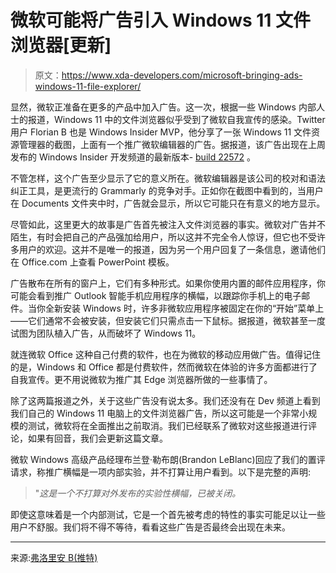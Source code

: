 # 微软可能将广告引入 Windows 11 文件浏览器[更新]

> 原文：<https://www.xda-developers.com/microsoft-bringing-ads-windows-11-file-explorer/>

显然，微软正准备在更多的产品中加入广告。这一次，根据一些 Windows 内部人士的报道，Windows 11 中的文件浏览器似乎受到了微软自我宣传的感染。Twitter 用户 Florian B 也是 Windows Insider MVP，他分享了一张 Windows 11 文件资源管理器的截图，上面有一个推广微软编辑器的广告。据报道，该广告出现在上周发布的 Windows Insider 开发频道的最新版本- [build 22572](https://www.xda-developers.com/windows-11-build-22572-family-safety-clipchamp/) 。

不管怎样，这个广告至少显示了它的意义所在。微软编辑器是该公司的校对和语法纠正工具，是更流行的 Grammarly 的竞争对手。正如你在截图中看到的，当用户在 Documents 文件夹中时，广告就会显示，所以它可能只在有意义的地方显示。

尽管如此，这里更大的故事是广告首先被注入文件浏览器的事实。微软对广告并不陌生，有时会把自己的产品强加给用户，所以这并不完全令人惊讶，但它也不受许多用户的欢迎。这并不是唯一的报道，因为另一个用户回复了一条信息，邀请他们在 Office.com 上查看 PowerPoint 模板。

广告散布在所有的窗户上，它们有多种形式。如果你使用内置的邮件应用程序，你可能会看到推广 Outlook 智能手机应用程序的横幅，以跟踪你手机上的电子邮件。当你全新安装 Windows 时，许多非微软应用程序被固定在你的“开始”菜单上——它们通常不会被安装，但安装它们只需点击一下鼠标。据报道，微软甚至一度试图为团队植入广告，从而破坏了 Windows 11。

就连微软 Office 这种自己付费的软件，也在为微软的移动应用做广告。值得记住的是，Windows 和 Office 都是付费软件，然而微软在体验的许多方面都进行了自我宣传。更不用说微软为推广其 Edge 浏览器所做的一些事情了。

除了这两篇报道之外，关于这些广告没有说太多。我们还没有在 Dev 频道上看到我们自己的 Windows 11 电脑上的文件浏览器广告，所以这可能是一个非常小规模的测试，微软将在全面推出之前取消。我们已经联系了微软对这些报道进行评论，如果有回音，我们会更新这篇文章。

微软 Windows 高级产品经理布兰登·勒布朗(Brandon LeBlanc)回应了我们的置评请求，称推广横幅是一项内部实验，并不打算让用户看到。以下是完整的声明:

> "*这是一个不打算对外发布的实验性横幅，已被关闭。*

即使这意味着是一个内部测试，它是一个首先被考虑的特性的事实可能足以让一些用户不舒服。我们将不得不等待，看看这些广告是否最终会出现在未来。

* * *

来源:[弗洛里安 B(推特)](https://twitter.com/flobo09/status/1502645866204704773)